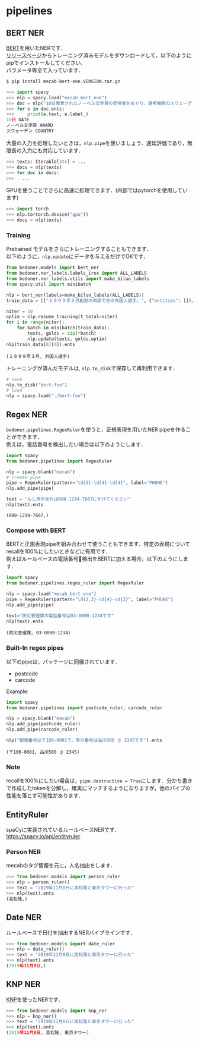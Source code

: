 # pipelines

## BERT NER

[BERT](https://github.com/google-research/bert)を用いたNERです．  
[リリースページ](https://github.com/PKSHATechnology/bedore-ner/releases)からトレーニング済みモデルをダウンロードして，以下のようにpipでインストールしてください.  
パラメータ等全て入っています．

```bash
$ pip install mecab-bert-ene.VERSION.tar.gz
```

```python
>>> import spacy
>>> nlp = spacy.load("mecab_bert_ene")
>>> doc = nlp("10日発表されたノーベル文学賞の受賞者をめぐり、選考機関のスウェーデン・アカデミーが批判されている。")
>>> for e in doc.ents:
>>>     print(e.text, e.label_)
10日 DATE
ノーベル文学賞 AWARD
スウェーデン COUNTRY
```

大量の入力を処理したいときは，`nlp.pipe`を使いましょう．遅延評価であり，無限長の入力にも対応しています．

```python
>>> texts: Iterable[str] = ...
>>> docs = nlp(texts)
>>> for doc in docs:
>>>   ...
```

GPUを使うことでさらに高速に処理できます．(内部ではpytorchを使用しています)

```python
>>> import torch
>>> nlp.to(torch.device("gpu"))
>>> docs = nlp(texts)
```

### Training

Pretrained モデルをさらにトレーニングすることもできます．  
以下のように，`nlp.update`にデータを与えるだけでOKです．

```python
from bedoner.models import bert_ner
from bedoner.ner_labels.labels_irex import ALL_LABELS
from bedoner.ner_labels.utils import make_biluo_labels
from spacy.util import minibatch

nlp = bert_ner(labels=make_biluo_labels(ALL_LABELS))
train_data = [["１９９９年３月創部の同部で初の外国人選手。", {"entities": [[0, 7, "DATE"], [15, 20, "ARTIFACT"]]}]]

niter = 10
optim = nlp.resume_training(t_total=niter)
for i in range(niter):
    for batch in minibatch(train_data):
        texts, golds = zip(*batch)
        nlp.update(texts, golds,optim)
nlp(train_data[0][0]).ents
```
```
(１９９９年３月, 外国人選手)
```

トレーニングが済んだモデルは, `nlp.to_disk`で保存して再利用できます．

```python
# save
nlp.to_disk("bert-foo")
# load
nlp = spacy.load("./bert-foo")
```

## Regex NER

`bedoner.pipelines.RegexRuler`を使うと，正規表現を用いたNER pipeを作ることができます．  
例えば，電話番号を検出したい場合は以下のようにします．  

```python
import spacy
from bedoner.pipelines import RegexRuler

nlp = spacy.blank("mecab")
# create pipe
pipe = RegexRuler(pattern="\d{3}-\d{4}-\d{4}", label="PHONE")
nlp.add_pipe(pipe)

text = "もし用があれば080-1234-7667にかけてください"
nlp(text).ents
```
```
(080-1234-7667,)
```

### Compose with BERT

BERTと正規表現pipeを組み合わせて使うこともできます．特定の表現についてrecallを100%にしたいときなどに有用です．  
例えばルールベースの電話番号検出をBERTに加える場合，以下のようにします．

```python
import spacy
from bedoner.pipelines.regex_ruler import RegexRuler

nlp = spacy.load("mecab_bert_ene")
pipe = RegexRuler(pattern="\d{2,3}-\d{4}-\d{3}", label="PHONE")
nlp.add_pipe(pipe)

text="防災管理課の電話番号は03-0000-1234です"
nlp(text).ents
```
```
(防災管理課, 03-0000-1234)
```


### Built-In regex pipes

以下のpipeは，パッケージに同梱されています．

- postcode
- carcode

Example: 

```python
import spacy
from bedoner.pipelines import postcode_ruler, carcode_ruler

nlp = spacy.blank("mecab")
nlp.add_pipe(postcode_ruler)
nlp.add_pipe(carcode_ruler)

nlp("郵便番号は〒100-0001で，車の番号は品川500 さ 2345です").ents
```
```
(〒100-0001, 品川500 さ 2345)
```

### Note

recallを100%にしたい場合は，`pipe.destructive = True`にします．分かち書きで作成したtokenを分解し，確実にマッチするようになりますが，他のパイプの性能を落とす可能性があります．

## EntityRuler

spaCyに実装されているルールベースNERです．
https://spacy.io/api/entityruler

### Person NER

mecabのタグ情報を元に，人名抽出をします．

```python
>>> from bedoner.models import person_ruler
>>> nlp = person_ruler()
>>> text = "2019年11月8日に高松隆と東京タワーに行った"
>>> nlp(text).ents
(高松隆,)
```

## Date NER

ルールベースで日付を抽出するNERパイプラインです．

```python
>>> from bedoner.models import date_ruler
>>> nlp = date_ruler()
>>> text = "2019年11月8日に高松隆と東京タワーに行った"
>>> nlp(text).ents
(2019年11月8日,)
```

## KNP NER

[KNP](http://nlp.ist.i.kyoto-u.ac.jp/index.php?KNP)を使ったNERです．

```python
>>> from bedoner.models import knp_ner
>>> nlp = knp_ner()
>>> text = "2019年11月8日に高松隆と東京タワーに行った"
>>> nlp(text).ents
(2019年11月8日, 高松隆, 東京タワー)
```
